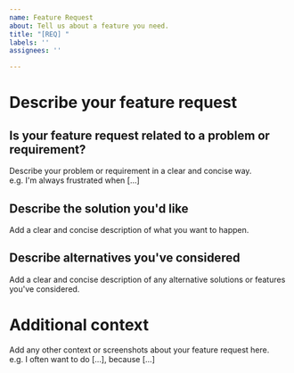 ```yaml
---
name: Feature Request
about: Tell us about a feature you need.
title: "[REQ] "
labels: ''
assignees: ''

---
```


# Describe your feature request
## Is your feature request related to a problem or requirement?

Describe your problem or requirement in a clear and concise way.  
e.g. I'm always frustrated when […]

## Describe the solution you'd like

Add a clear and concise description of what you want to happen.

## Describe alternatives you've considered

Add a clear and concise description of any alternative solutions or features you've considered.

# Additional context

Add any other context or screenshots about your feature request here.  
e.g. I often want to do […], because […]
